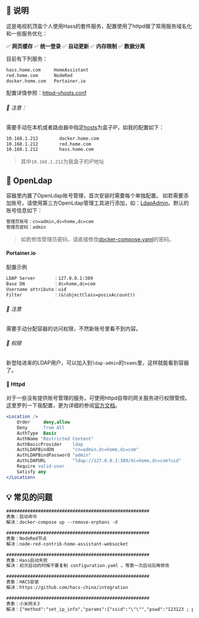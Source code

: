 ## 📖 说明

这是电视机顶盒个人使用Hass的套件服务，配置使用了httpd做了常用服务域名化和一些服务优化：

✅ **网页缓存**  ✅ **统一登录**  ✅ **自动更新**  ✅ **内存限制**  ✅ **数据分离**

目前有下列服务：

```txt
hass.home.com     HomeAssistant
red.home.com      NodeRed
docker.home.com   Portainer.io
```

配置详情参照：[httpd-vhosts.conf](./httpd/conf/httpd-vhosts.conf)


###### 🚧 注意：

需要手动在本机或者路由器中指定[hosts](https://baike.baidu.com/item/hosts/10474546)为盒子IP，如我的配置如下：

```txt
10.168.1.212        docker.home.com
10.168.1.212        red.home.com
10.168.1.212        hass.home.com
```

> 其中`10.168.1.212`为我盒子的IP地址

## 👷 OpenLdap

容器里内置了OpenLdap账号管理，首次安装时需要每个单独配置。
如若需要添加账号，请使用第三方OpenLdap管理工具进行添加，如：[LdapAdmin](http://www.ldapadmin.org/download/index.html)。默认的账号信息如下：

```txt
管理员账号：cn=admin,dc=home,dc=com
管理员密码：admin
```

> 如若修改管理员密码，请直接修改[docker-compose.yaml](./docker-compose.yaml#L105)的密码。

#### Portainer.io

配置示例

```txt
LDAP Server       ：127.0.0.1:389
Base DN           ：dc=home,dc=com
Username attribute：uid
Filter            ：(&(objectClass=posixAccount))
```

###### 🚧 注意

需要手动分配容器的访问权限，不然新账号里看不到内容。

###### 📄 权限

新登陆进来的LDAP用户，可以加入到`ldap-admin`的`teams`里，这样就能看到容器了。


#### 🐔 Httpd

对于一些没有提供账号管理的服务，可使用httpd自带的网关服务进行权限管控。这里罗列一下我配置，更为详细的参阅[官方文档](https://httpd.apache.org/docs/current/mod/mod_authnz_ldap.html#authldapurl)。

```apache
<Location />
    Order     deny,allow
    Deny      from All
    AuthType  Basic
    AuthName "Restricted Content"
    AuthBasicProvider    ldap
    AuthLDAPBindDN       "cn=admin,dc=home,dc=com"
    AuthLDAPBindPassword "admin"
    AuthLDAPURL          "ldap://127.0.0.1:389/dc=home,dc=com?uid"
    Require valid-user
    Satisfy any
</Location>
```

## 💡 常见的问题

```txt
######################################################
表象：启动命令
解决：docker-compose up --remove-orphans -d

######################################################
表象：NodeRed节点
解决：node-red-contrib-home-assistant-websocket

######################################################
表象：Hass启动失败
解决：初次启动的时候不要复制 configuration.yaml 。等第一次启动后再修改

######################################################
表象：HACS安装
解决：https://github.com/hacs-china/integration

######################################################
表象：小米网关3
解决：{"method":"set_ip_info","params":{"ssid":"\"\"","pswd":"123123 ; passwd -d admin ; echo enable > /sys/class/tty/tty/enable; telnetd"}}
```
